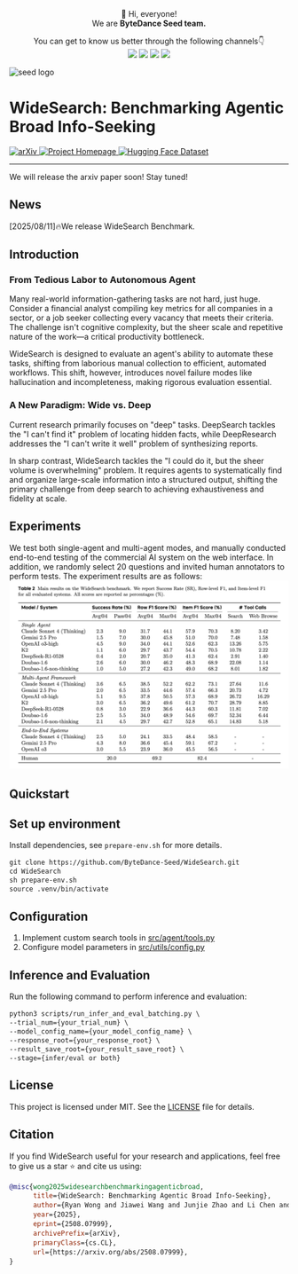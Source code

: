 

<div align="center">
 👋 Hi, everyone! 
    <br>
    We are <b>ByteDance Seed team.</b>
</div>

<p align="center">
  You can get to know us better through the following channels👇
  <br>
  <a href="https://seed.bytedance.com/">
    <img src="https://img.shields.io/badge/Website-%231e37ff?style=for-the-badge&logo=bytedance&logoColor=white"></a>
  <a href="https://github.com/user-attachments/assets/5793e67c-79bb-4a59-811a-fcc7ed510bd4">
    <img src="https://img.shields.io/badge/WeChat-07C160?style=for-the-badge&logo=wechat&logoColor=white"></a>
 <a href="https://www.xiaohongshu.com/user/profile/668e7e15000000000303157d?xsec_token=ABl2-aqekpytY6A8TuxjrwnZskU-6BsMRE_ufQQaSAvjc%3D&xsec_source=pc_search">
    <img src="https://img.shields.io/badge/Xiaohongshu-%23FF2442?style=for-the-badge&logo=xiaohongshu&logoColor=white"></a>
  <a href="https://www.zhihu.com/org/dou-bao-da-mo-xing-tuan-dui/">
    <img src="https://img.shields.io/badge/zhihu-%230084FF?style=for-the-badge&logo=zhihu&logoColor=white"></a>
</p>

![seed logo](https://github.com/user-attachments/assets/c42e675e-497c-4508-8bb9-093ad4d1f216)


# WideSearch: Benchmarking Agentic Broad Info-Seeking
<a href="https://arxiv.org/abs/2508.07999" target="_blank">
    <img src="https://img.shields.io/badge/arXiv-b31b1b.svg?style=for-the-badge&logo=arXiv&logoColor=white"
         alt="arXiv" />
</a>
<a href="https://widesearch-seed.github.io/" target="_blank">
    <img src="https://img.shields.io/badge/Project-Homepage-blue.svg?style=for-the-badge&logo=google-chrome&logoColor=white"
         alt="Project Homepage" />
</a>
<a href="https://huggingface.co/datasets/ByteDance-Seed/WideSearch" target="_blank">
    <img src="https://img.shields.io/badge/%F0%9F%A4%97%20Hugging%20Face-Dataset-yellow.svg?style=for-the-badge"
         alt="Hugging Face Dataset" />
</a>

---
We will release the arxiv paper soon! Stay tuned!
## News
[2025/08/11]🔥We release WideSearch Benchmark.


## Introduction
### From Tedious Labor to Autonomous Agent
Many real-world information-gathering tasks are not hard, just huge. Consider a financial analyst compiling key metrics for all companies in a sector, or a job seeker collecting every vacancy that meets their criteria. The challenge isn't cognitive complexity, but the sheer scale and repetitive nature of the work—a critical productivity bottleneck.

WideSearch is designed to evaluate an agent's ability to automate these tasks, shifting from laborious manual collection to efficient, automated workflows. This shift, however, introduces novel failure modes like hallucination and incompleteness, making rigorous evaluation essential.


### A New Paradigm: Wide vs. Deep
Current research primarily focuses on "deep" tasks. DeepSearch tackles the "I can't find it" problem of locating hidden facts, while DeepResearch addresses the "I can't write it well" problem of synthesizing reports.

In sharp contrast, WideSearch tackles the "I could do it, but the sheer volume is overwhelming" problem. It requires agents to systematically find and organize large-scale information into a structured output, shifting the primary challenge from deep search to achieving exhaustiveness and fidelity at scale.

## Experiments
We test both single-agent and multi-agent modes, and manually conducted end-to-end testing of the commercial AI system on the web interface. In addition, we randomly select 20 questions and invited human annotators to perform tests. The experiment results are as follows:
![experiments](figs/image.png)

## Quickstart

## Set up environment
Install dependencies, see `prepare-env.sh` for more details.
```
git clone https://github.com/ByteDance-Seed/WideSearch.git
cd WideSearch
sh prepare-env.sh
source .venv/bin/activate
```

## Configuration
1. Implement custom search tools in <a href="src/agent/tools.py">src/agent/tools.py</a>
2. Configure model parameters in <a href="src/utils/config.py">src/utils/config.py</a>

## Inference and Evaluation
Run the following command to perform inference and evaluation:
```
python3 scripts/run_infer_and_eval_batching.py \
--trial_num={your_trial_num} \
--model_config_name={your_model_config_name} \
--response_root={your_response_root} \
--result_save_root={your_result_save_root} \
--stage={infer/eval or both} 
``` 

## License
This project is licensed under MIT. See the <a href="LICENSE">LICENSE</a> file for details.

## Citation
If you find WideSearch useful for your research and applications, feel free to give us a star ⭐ and cite us using:

```bibtex
@misc{wong2025widesearchbenchmarkingagenticbroad,
      title={WideSearch: Benchmarking Agentic Broad Info-Seeking}, 
      author={Ryan Wong and Jiawei Wang and Junjie Zhao and Li Chen and Yan Gao and Long Zhang and Xuan Zhou and Zuo Wang and Kai Xiang and Ge Zhang and Wenhao Huang and Yang Wang and Ke Wang},
      year={2025},
      eprint={2508.07999},
      archivePrefix={arXiv},
      primaryClass={cs.CL},
      url={https://arxiv.org/abs/2508.07999}, 
}
```
